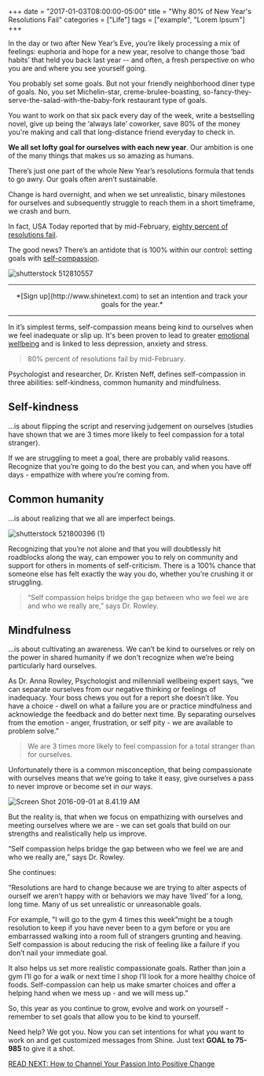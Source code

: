 +++
  date = "2017-01-03T08:00:00-05:00"
  title = "Why 80% of New Year's Resolutions Fail"
  categories = ["Life"]
  tags = ["example", "Lorem Ipsum"]
+++



<span class="dropcap">I</span>n the day or two after New Year’s Eve, you’re likely processing a mix of feelings: euphoria and hope for a new year, resolve to change those ‘bad habits’ that held you back last year -- and often, a fresh perspective on who you are and where you see yourself going.

You probably set some goals. But not your friendly neighborhood diner type of goals. No, you set Michelin-star, creme-brulee-boasting, so-fancy-they-serve-the-salad-with-the-baby-fork restaurant type of goals.

You want to work on that six pack every day of the week, write a bestselling novel, give up being the ‘always late’ coworker, save 80% of the money you're making and call that long-distance friend everyday to check in.

__We all set lofty goal for ourselves with each new year__. Our ambition is one of the many things that makes us so amazing as humans.

There’s just one part of the whole New Year’s resolutions formula that tends to go awry. Our goals often aren’t sustainable. 

Change is hard overnight, and when we set unrealistic, binary milestones for ourselves and subsequently struggle to reach them in a short timeframe, we crash and burn. 

In fact, USA Today reported that by mid-February, [eighty percent of resolutions fail](http://health.usnews.com/health-news/blogs/eat-run/articles/2015-12-29/why-80-percent-of-new-years-resolutions-fail).

The good news? There’s an antidote that is 100% within our control: setting goals with [self-compassion](http://self-compassion.org/wp-content/uploads/publications/SCtheoryarticle.pdf).

![shutterstock 512810557](//images.contentful.com/awpxl2koull4/6nuOjGOadyaMaYwGw4WigS/4acc016e72036675d51829a25bce2169/shutterstock_512810557.jpg)

---

<center>*[Sign up](http://www.shinetext.com) to set an intention and track your goals for the year.* </center>

---


In it’s simplest terms, self-compassion means being kind to ourselves when we feel inadequate or slip up. It's been proven to lead to greater [emotional wellbeing](http://self-compassion.org/wp-content/uploads/publications/JRPbrief.pdf) and is linked to less depression, anxiety and stress.

> 80% percent of resolutions fail by mid-February.

Psychologist and researcher, Dr. Kristen Neff, defines self-compassion in three abilities: self-kindness, common humanity and mindfulness. 

## Self-kindness 
...is about flipping the script and reserving judgement on ourselves (studies have shown that we are 3 times more likely to feel compassion for a total stranger). 

If we are struggling to meet a goal, there are probably valid reasons. Recognize that you’re going to do the best you can, and when you have off days - empathize with where you’re coming from.

## Common humanity 
...is about realizing that we all are imperfect beings. 

![shutterstock 521800396 (1)](//images.contentful.com/awpxl2koull4/5vF2DRbyMMCg0GMEuA42yO/5fb946bbfdd5f9e81b5f9c05e3e18a81/shutterstock_521800396__1_.jpg)

Recognizing that you’re not alone and that you will doubtlessly hit roadblocks along the way, can empower you to rely on community and support for others in moments of self-criticism. There is a 100% chance that someone else has felt exactly the way you do, whether you’re crushing it or struggling.

> “Self compassion helps bridge the gap between who we feel we are and who we really are,” says Dr. Rowley.

## Mindfulness
...is about cultivating an awareness. We can’t be kind to ourselves or rely on the power in shared humanity if we don’t recognize when we’re being particularly hard ourselves.

As Dr. Anna Rowley, Psychologist and millenniall wellbeing expert says, “we can separate ourselves from our negative thinking or feelings of inadequacy. Your boss chews you out for a report she doesn’t like. You have a choice - dwell on what a failure you are or practice mindfulness and acknowledge the feedback and do better next time. By separating ourselves from the emotion - anger, frustration, or self pity - we are available to problem solve.”

> We are 3 times more likely to feel compassion for a total stranger than for ourselves.

Unfortunately there is a common misconception, that being compassionate with ourselves means that we’re going to take it easy, give ourselves a pass to never improve or become set in our ways.

![Screen Shot 2016-09-01 at 8.41.19 AM](//images.contentful.com/awpxl2koull4/6IcfJsMdtmGgkAW8uySyO2/5973d511b3667f65033b13e00da42552/Screen_Shot_2016-09-01_at_8.41.19_AM.png)

But the reality is, that when we focus on empathizing with ourselves and meeting ourselves where we are - we can set goals that build on our strengths and realistically help us improve.

“Self compassion helps bridge the gap between who we feel we are and who we really are,” says Dr. Rowley.

She continues: 

“Resolutions are hard to change because we are trying to alter aspects of ourself we aren’t happy with or behaviors we may have ‘lived’ for a long, long time. Many of us set unrealistic or unreasonable goals. 

For example, "I will go to the gym 4 times this week”might be a tough resolution to keep if you have never been to a gym before or you are embarrassed walking into a room full of strangers grunting and heaving. Self compassion is about reducing the risk of feeling like a failure if you don’t nail your immediate goal. 

It also helps us set more realistic compassionate goals. Rather than join a gym I’ll go for a walk or next time I shop I’ll look for a more healthy choice of foods. Self-compassion can help us make smarter choices and offer a helping hand when we mess up - and we will mess up.”

So, this year as you continue to grow, evolve and work on yourself - remember to set goals that allow you to be kind to yourself.

Need help? We got you. Now you can set intentions for what you want to work on and get customized messages from Shine. Just text __GOAL to 75-985__ to give it a shot.

[READ NEXT: How to Channel Your Passion Into Positive Change](http://advice.shinetext.com/articles/how-to-channel-your-passion-into-positive-change/)

<div class="pubexchange_module" id="pubexchange_below_content" data-pubexchange-module-id="2323"></div>

<script>(function(w, d, s, id) {
  w.PUBX=w.PUBX || {pub: "shine_text", discover: false, lazy: true};
  var js, pjs = d.getElementsByTagName(s)[0];
  if (d.getElementById(id)) return;
  js = d.createElement(s); js.id = id; js.async = true;
  js.src = "//main.pubexchange.com/loader.min.js";
  pjs.parentNode.insertBefore(js, pjs);
}(window, document, "script", "pubexchange-jssdk"));</script>

